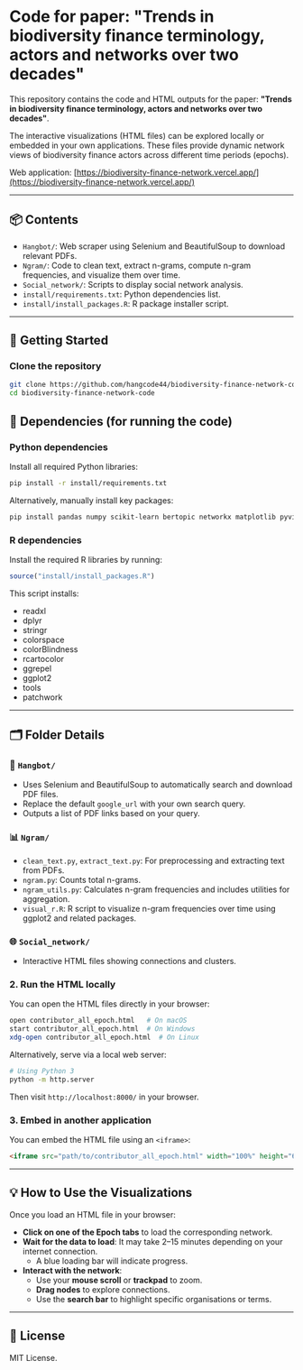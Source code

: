 # Code for paper: "Trends in biodiversity finance terminology, actors and networks over two decades"

This repository contains the code and HTML outputs for the paper:
**"Trends in biodiversity finance terminology, actors and networks over two decades"**.

The interactive visualizations (HTML files) can be explored locally or embedded in your own applications. These files provide dynamic network views of biodiversity finance actors across different time periods (epochs).

Web application: [https://biodiversity-finance-network.vercel.app/](https://biodiversity-finance-network.vercel.app/)

---

## 📦 Contents

- `Hangbot/`: Web scraper using Selenium and BeautifulSoup to download relevant PDFs.
- `Ngram/`: Code to clean text, extract n-grams, compute n-gram frequencies, and visualize them over time.
- `Social_network/`: Scripts to display social network analysis.
- `install/requirements.txt`: Python dependencies list.
- `install/install_packages.R`: R package installer script.

---

## 🚀 Getting Started


### Clone the repository
```bash
git clone https://github.com/hangcode44/biodiversity-finance-network-code.git
cd biodiversity-finance-network-code
```



## 🧰 Dependencies (for running the code)

### Python dependencies
Install all required Python libraries:
```bash
pip install -r install/requirements.txt
```

Alternatively, manually install key packages:
```bash
pip install pandas numpy scikit-learn bertopic networkx matplotlib pyvis beautifulsoup4 selenium tqdm nltk word_forms PyPDF2
```

### R dependencies
Install the required R libraries by running:
```r
source("install/install_packages.R")
```

This script installs:
- readxl
- dplyr
- stringr
- colorspace
- colorBlindness
- rcartocolor
- ggrepel
- ggplot2
- tools
- patchwork

---

## 🗂 Folder Details

### 🔎 `Hangbot/`
- Uses Selenium and BeautifulSoup to automatically search and download PDF files.
- Replace the default `google_url` with your own search query.
- Outputs a list of PDF links based on your query.

### 📊 `Ngram/`
- `clean_text.py`, `extract_text.py`: For preprocessing and extracting text from PDFs.
- `ngram.py`: Counts total n-grams.
- `ngram_utils.py`: Calculates n-gram frequencies and includes utilities for aggregation.
- `visual_r.R`: R script to visualize n-gram frequencies over time using ggplot2 and related packages.

### 🌐 `Social_network/`
- Interactive HTML files showing connections and clusters.
### 2. Run the HTML locally
You can open the HTML files directly in your browser:
```bash
open contributor_all_epoch.html   # On macOS
start contributor_all_epoch.html  # On Windows
xdg-open contributor_all_epoch.html  # On Linux
```

Alternatively, serve via a local web server:
```bash
# Using Python 3
python -m http.server
```
Then visit `http://localhost:8000/` in your browser.

### 3. Embed in another application
You can embed the HTML file using an `<iframe>`:
```html
<iframe src="path/to/contributor_all_epoch.html" width="100%" height="600px"></iframe>
```

---

## 💡 How to Use the Visualizations

Once you load an HTML file in your browser:

- **Click on one of the Epoch tabs** to load the corresponding network.
- **Wait for the data to load**: It may take 2–15 minutes depending on your internet connection.
  - A blue loading bar will indicate progress.
- **Interact with the network**:
  - Use your **mouse scroll** or **trackpad** to zoom.
  - **Drag nodes** to explore connections.
  - Use the **search bar** to highlight specific organisations or terms.

---

## 📜 License
MIT License.

